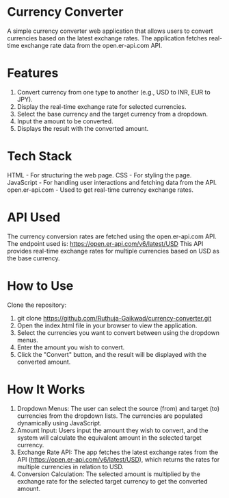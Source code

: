 # Currency Converter
A simple currency converter web application that allows users to convert currencies based on the latest exchange rates. The application fetches real-time exchange rate data from the open.er-api.com API.
# Features
1. Convert currency from one type to another (e.g., USD to INR, EUR to JPY).
2. Display the real-time exchange rate for selected currencies.
3. Select the base currency and the target currency from a dropdown.
4. Input the amount to be converted.
5. Displays the result with the converted amount.
# Tech Stack
HTML - For structuring the web page.
CSS - For styling the page.
JavaScript - For handling user interactions and fetching data from the API.
open.er-api.com - Used to get real-time currency exchange rates.
# API Used
The currency conversion rates are fetched using the open.er-api.com API. The endpoint used is:
https://open.er-api.com/v6/latest/USD
This API provides real-time exchange rates for multiple currencies based on USD as the base currency.
# How to Use
Clone the repository:
1. git clone https://github.com/Ruthuja-Gaikwad/currency-converter.git
2. Open the index.html file in your browser to view the application.
3. Select the currencies you want to convert between using the dropdown menus.
4. Enter the amount you wish to convert.
5. Click the "Convert" button, and the result will be displayed with the converted amount.
# How It Works
1. Dropdown Menus: The user can select the source (from) and target (to) currencies from the dropdown lists. The currencies are populated dynamically using JavaScript.
2. Amount Input: Users input the amount they wish to convert, and the system will calculate the equivalent amount in the selected target currency.
3. Exchange Rate API: The app fetches the latest exchange rates from the API (https://open.er-api.com/v6/latest/USD), which returns the rates for multiple currencies in relation to USD.
4. Conversion Calculation: The selected amount is multiplied by the exchange rate for the selected target currency to get the converted amount.
